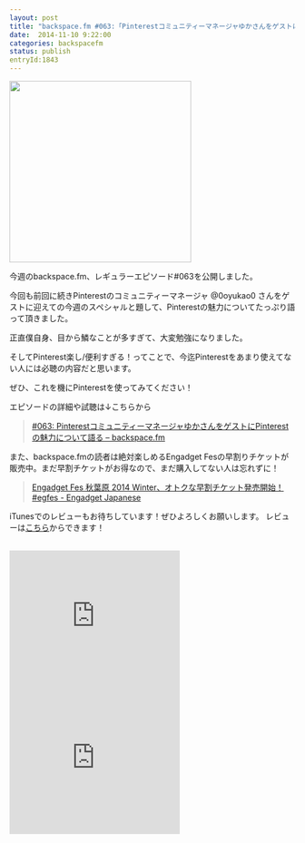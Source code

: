 ```yaml
---
layout: post
title: "backspace.fm #063:「PinterestコミュニティーマネージャゆかさんをゲストにPinterestの魅力について語る」を公開しました"
date:  2014-11-10 9:22:00
categories: backspacefm
status: publish
entryId:1843
---
```

<img src='http://farm8.staticflickr.com/7360/12921002865_35bffd8859_c.jpg' width='320px'>

今週のbackspace.fm、レギュラーエピソード#063を公開しました。

今回も前回に続きPinterestのコミュニティーマネージャ @0oyukao0 さんをゲストに迎えての今週のスペシャルと題して、Pinterestの魅力についてたっぷり語って頂きました。

正直僕自身、目から鱗なことが多すぎて、大変勉強になりました。

そしてPinterest楽し/便利すぎる！ってことで、今迄Pinterestをあまり使えてない人には必聴の内容だと思います。

ぜひ、これを機にPinterestを使ってみてください！

エピソードの詳細や試聴は↓こちらから

> [#063: PinterestコミュニティーマネージャゆかさんをゲストにPinterestの魅力について語る – backspace.fm](http://backspace.fm/episode/063/)

また、backspace.fmの読者は絶対楽しめるEngadget Fesの早割りチケットが販売中。まだ早割チケットがお得なので、まだ購入してない人は忘れずに！

> [Engadget Fes 秋葉原 2014 Winter、オトクな早割チケット発売開始！ #egfes - Engadget Japanese](http://japanese.engadget.com/2014/10/22/engadget-fes-2014-winter-egfes/)

iTunesでのレビューもお待ちしています！ぜひよろしくお願いします。
レビューは[こちら](https://itunes.apple.com/jp/podcast/backspace.fm/id830709730)からできます！

<br>
<iframe src="http://rcm-fe.amazon-adsystem.com/e/cm?t=driftking-22&o=9&p=12&l=bn1&mode=videogames-jp&browse=637394&fc1=000000&lt1=_blank&lc1=3366FF&bg1=FFFFFF&f=ifr" marginwidth="0" marginheight="0" width="300" height="250" border="0" frameborder="0" style="border:none;" scrolling="no"></iframe>
<iframe src="http://rcm-fe.amazon-adsystem.com/e/cm?t=driftking-22&o=9&p=12&l=bn1&mode=computers-jp&browse=2127209051&fc1=000000&lt1=_blank&lc1=3366FF&bg1=FFFFFF&f=ifr" marginwidth="0" marginheight="0" width="300" height="250" border="0" frameborder="0" style="border:none;" scrolling="no"></iframe>



